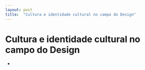 ```yaml
---
layout: post
title:  "Cultura e identidade cultural no campo do Design"
---
```


# Cultura e identidade cultural no campo do Design

* 